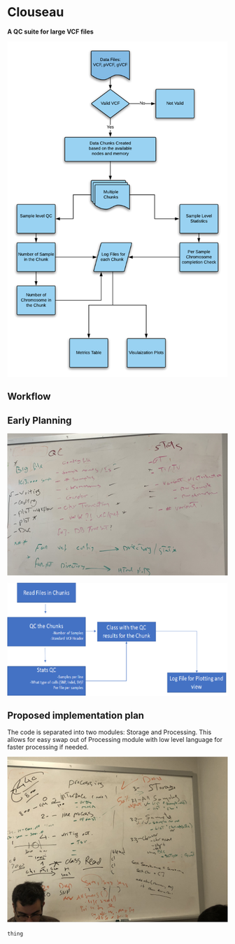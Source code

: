 # Clouseau
**A QC suite for large VCF files**

![mid_workflow](./plots/mid_workflow.png)

## Workflow

## Early Planning 
![User requirement](./plots/requirement.jpg)

![Main Workflow](./plots/workflow.png)


## Proposed implementation plan

The code is separated into two modules: Storage and Processing. This allows for easy swap out of Processing module with low level language for faster processing if needed. 

![Proposed implementation](./plots/implementation_plan.jpg)

``` thing ```

